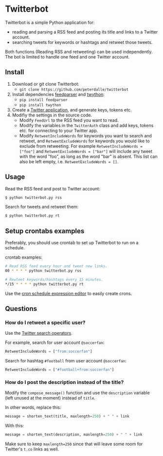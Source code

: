 # Twitterbot

Twitterbot is a simple Python application for:

* reading and parsing a RSS feed and posting its title and links to a Twitter account.
* searching tweets for keywords or hashtags and retweet those tweets.

Both functions (Reading RSS and retweeting) can be used independently. The bot is limited to handle one feed and one Twitter account.

## Install

1. Download or git clone Twitterbot:
   - `git clone https://github.com/peterdalle/twitterbot`
2. Install dependencies [feedparser](https://pythonhosted.org/feedparser/) and [twython](https://twython.readthedocs.org/en/latest/):
   - `pip install feedparser`
   - `pip install twython`
3. Create a [Twitter application](https://apps.twitter.com/), and generate keys, tokens etc.
4. Modifiy the settings in the source code.
   - Modify `FeedUrl` to the RSS feed you want to read.
   - Modify the variables in the `TwitterAuth` class and add keys, tokens etc. for connecting to your Twitter app.
   - Modify `RetweetIncludeWords` for keywords you want to search and retweet, and `RetweetExcludeWords` for keywords you would like to exclude from retweeting. For example `RetweetIncludeWords = ["foo"]` and `RetweetExcludeWords = ["bar"]` will include any tweet with the word "foo", as long as the word "bar" is absent. This list can also be left empty, i.e. `RetweetExcludeWords = []`.

## Usage

Read the RSS feed and post to Twitter account:

```bash
$ python twitterbot.py rss
```

Search for tweets and retweet them:

```bash
$ python twitterbot.py rt
```

## Setup crontabs examples

Preferably, you should use crontab to set up Twitterbot to run on a schedule.

crontab examples:

```bash
# Read RSS feed every hour and tweet new links.
00 * * * * python twitterbot.py rss

# Rewteet keywords/hashtags every 15 minutes.
*/15 * * * * python twitterbot.py rt
```

Use the [cron schedule expression editor](https://crontab.guru/) to easily create crons.


## Questions

### How do I retweet a specific user?

Use the [Twitter search operators](https://developer.twitter.com/en/docs/tweets/search/guides/standard-operators).

For example, search for user account `@soccerfan`:

```py 
RetweetIncludeWords = ["from:soccerfan"]
```

Search for hashtag `#football` from user account `@soccerfan`:

```py 
RetweetIncludeWords = ["#football+from:soccerfan"]
```

### How do I post the description instead of the title?

Modify the `compose_message()` function and use the `description` variable (left unused at the moment) instead of `title`.

In other words, replace this:

```py
message = shorten_text(title, maxlength=250) + " " + link
```

With this:

```py
message = shorten_text(description, maxlength=250) + " " + link
```

Make sure to keep `maxlength=250` since that will leave some room for Twitter's `t.co` links as well.
